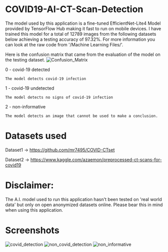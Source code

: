 # COVID19-AI-CT-Scan-Detection

The model used by this application is a fine-tuned EfficientNet-Lite4 Model provided by TensorFlow Hub making it fast to run on mobile devices. 
I have trained this model for a total of 12789 images from the following datasets below achieving a testing accuracy of 97.32%. For more information you can look at the
raw code from '/Machine Learning Files/'.

Here is the confusion matrix that came from the evaluation of the model on the testing dataset.
![Confusion_Matrix](/images/confusion_matrix.png)

0 - covid-19 detected


    The model detects covid-19 infection
    
1 - covid-19 undetected 


    The model detects no signs of covid-19 infection
2 - non-informative


    The model detects an image that cannot be used to make a conclusion.


# Datasets used

Dataset1 -> https://github.com/mr7495/COVID-CTset

Dataset2 -> https://www.kaggle.com/azaemon/preprocessed-ct-scans-for-covid19

# Disclaimer:

The A.I. model used to run this application hasn't been tested on 'real world data' but only on open anonymized datasets online. Please bear this in mind when using this application.


# Screenshots
![covid_detection](/images/covid_infected.png)
![non_covid_detection](/images/covid_not_infected.png)
![non_informative](/images/not_informative.png)


